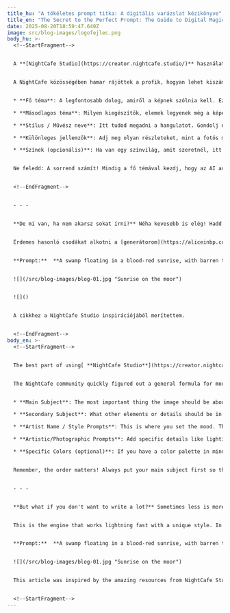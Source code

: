 ```yaml
---
title_hu: "A tökéletes prompt titka: A digitális varázslat kézikönyve"
title_en: "The Secret to the Perfect Prompt: The Guide to Digital Magic"
date: 2025-08-20T18:59:47.640Z
image: src/blog-images/logofejlec.png
body_hu: >-
  <!--StartFragment-->


  A **[NightCafe Studio](https://creator.nightcafe.studio/)** használatában az a legjobb, hogy a képalkotás teljes egészében a kezedben van. A siker titka pedig a **[promptok](https://aliceinbp.com/generator)** megírásában rejlik. Ez a digitális varázsige, amivel elmondod az AI-nak, mit szeretnél, a lehető legpontosabban. Ha jól csinálod, garantáltan azt az eredményt kapod, amiről álmodtál!


  A NightCafe közösségében hamar rájöttek a profik, hogyan lehet kiszámíthatóbb képeket generálni. Itt van az a "recept", ami nekem is nagyon bevált:


  * **Fő téma**: A legfontosabb dolog, amiről a képnek szólnia kell. Ezzel kell kezdeni.

  * **Másodlagos téma**: Milyen kiegészítők, elemek legyenek még a képen?

  * **Stílus / Művész neve**: Itt tudod megadni a hangulatot. Gondolj egy festőre vagy egy bizonyos művészeti stílusra!

  * **Különleges jellemzők**: Adj meg olyan részleteket, mint a fotós megvilágítás, a kép minősége vagy a hangulat (pl. "álomszerű").

  * **Színek (opcionális)**: Ha van egy színvilág, amit szeretnél, itt add meg.


  Ne feledd: A sorrend számít! Mindig a fő témával kezdj, hogy az AI arra fókuszáljon a legjobban.


  <!--EndFragment-->


  - - -


  **De mi van, ha nem akarsz sokat írni?** Néha kevesebb is elég! Hadd mutassak egy példát, ami nálam bevált, mindössze néhány kulcsszóból. Ehhez a **Flux Schnell** AI-modellt használtam. Ez az a motor, ami villámgyorsan, egyedi stílusban dolgozik. 


  Érdemes hasonló csodákat alkotni a [generátorom](https://aliceinbp.com/generator) segítségével:


  **Prompt:**  **A swamp floating in a blood-red sunrise, with barren trees and tufts of grass.**, **Photorealistic**, **Hperrealistic. Bold colorsy**. **Red and black dominance**. **High resolution**.


  ![](/src/blog-images/blog-01.jpg "Sunrise on the moor")


  ![]()


  A cikkhez a NightCafe Studio inspirációjából merítettem.


  <!--EndFragment-->
body_en: >-
  <!--StartFragment-->


  The best part of using[ **NightCafe Studio**](https://creator.nightcafe.studio/) is that you have full control over your creations. The key to success lies in mastering [**prompts**.](https://aliceinbp.com/generator) Think of them as your digital spell to tell the AI exactly what you want. When you get good at it, you're much more likely to get the image you're imagining!


  The NightCafe community quickly figured out a general formula for more predictable image generation. This is the "recipe" that has worked wonders for me:


  * **Main Subject**: The most important thing the image should be about. Always start here.

  * **Secondary Subject**: What other elements or details should be in the image?

  * **Artist Name / Style Prompts**: This is where you set the mood. Think of a painter or a specific art style.

  * **Artistic/Photographic Prompts**: Add specific details like lighting, image quality, or a certain vibe (e.g., "dreamy").

  * **Specific Colors (optional)**: If you have a color palette in mind, add it here.


  Remember, the order matters! Always put your main subject first so the AI focuses on it most.


  - - -


  **But what if you don't want to write a lot?** Sometimes less is more! Let me show you an example that worked for me with just a few keywords. For this, I used the **Flux Schnell** AI model. 


  This is the engine that works lightning fast with a unique style. In your case, you should create similar wonders with [my generator:](https://aliceinbp.com/generator)


  **Prompt:**  **A swamp floating in a blood-red sunrise, with barren trees and tufts of grass.**, **Photorealistic**, **Hperrealistic. Bold colorsy**. **Red and black dominance**. **High resolution**.


  ![](/src/blog-images/blog-01.jpg "Sunrise on the moor")


  This article was inspired by the amazing resources from NightCafe Studio.


  <!--StartFragment-->
---
```

